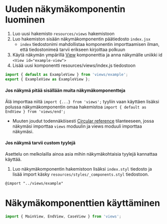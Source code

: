 # Uuden näkymäkomponentin luominen

1. Luo uusi hakemisto `resources/views` hakemistoon
2. Luo hakemiston sisään näkymäkomponentin päätiedosto `index.jsx`
    * `index` tiedostonimi mahdollistaa komponentin importtaamisen ilman, että tiedostonimeä tarvii erikseen kirjoittaa polkuun
4. Käytä näkymän ympärillä [View](https://github.com/tyoelamasimulaattori/tyoelamasimulaattori/blob/master/resources/components/view/index.jsx) komponenttia ja anna näkymälle uniikki id `<View id="example-view">`
3. Lisää uusi komponentti resources/views/index.js tiedostoon
```javascript
import { default as ExampleView } from 'views/example';
export { ExampleView as ExampleView };
```

#### Jos näkymä pitää sisällään muita näkymäkomponentteja
Älä importtaa niitä `import {...} from 'views';` tyyliin vaan käyttäen lisäksi polussa näkymäkomponentin omaa hakemistoa `import { default as EndView } from 'views/end';`
* Muuten joudut todennäköisesti [Circular reference](http://en.wikipedia.org/wiki/Circular_reference) tilanteeseen, jossa näkymäsi importtaa `views` moduulin ja views moduuli importtaa näkymäsi.


#### Jos näkymä tarvii custom tyylejä
Asettelu on melkolailla ainoa asia mihin näkymäkohtaisia tyylejä kannattaa käyttää.

1. Luo näkymäkomponentin hakemistoon lisäksi `index.styl` tiedosto ja lisää import käsky `resources/styles/_components.styl` tiedostoon.
```stylus
@import "../views/example"
```


# Näkymäkomponenttien käyttäminen

```javascript
import { MainView, EndView, CaseView } from 'views';
```

